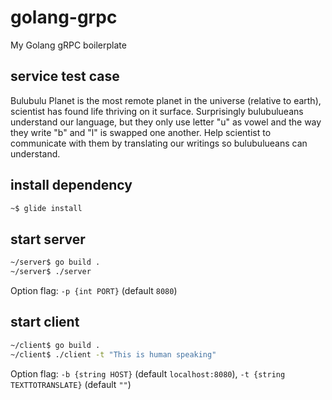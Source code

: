 # golang-grpc
My Golang gRPC boilerplate

## service test case
Bulubulu Planet is the most remote planet in the universe (relative to earth), scientist has found life thriving on it surface. Surprisingly bulubulueans understand our language, but they only use letter "u" as vowel and the way they write "b" and "l" is swapped one another. Help scientist to communicate with them by translating our writings so bulubulueans can understand.

## install dependency
```sh
~$ glide install
```

## start server
```sh
~/server$ go build .
~/server$ ./server
```
Option flag: `-p {int PORT}` (default `8080`)

## start client
```sh
~/client$ go build .
~/client$ ./client -t "This is human speaking"
```
Option flag: `-b {string HOST}` (default `localhost:8080`), `-t {string TEXTTOTRANSLATE}` (default `""`)
